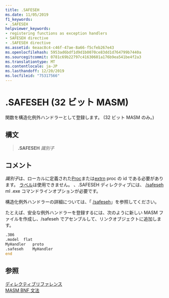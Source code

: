```yaml
---
title: .SAFESEH
ms.date: 11/05/2019
f1_keywords:
- .SAFESEH
helpviewer_keywords:
- registering functions as exception handlers
- SAFESEH directive
- .SAFESEH directive
ms.assetid: 6eaac8c4-c46f-47ae-8a66-f5cfeb267e43
ms.openlocfilehash: 5953ad6bdf1d9d1b0070ce83dd1d764799b7440a
ms.sourcegitcommit: 0781c69b22797c41630601a176b9ea541be4f2a3
ms.translationtype: MT
ms.contentlocale: ja-JP
ms.lasthandoff: 12/20/2019
ms.locfileid: "75317566"
---
```

# <a name="safeseh-32-bit-masm"></a>.SAFESEH (32 ビット MASM)

関数を構造化例外ハンドラーとして登録します。 (32 ビット MASM のみ。)

## <a name="syntax"></a>構文

> **.SAFESEH** *識別子*

## <a name="remarks"></a>コメント

*識別子*は、ローカルに定義された[Proc](proc.md)または[extrn](extrn.md) proc の id である必要があります。 [ラベル](label-masm.md)は使用できません。 、.SAFESEH ディレクティブには、 [/safeseh](ml-and-ml64-command-line-reference.md) ml .exe コマンドラインオプションが必要です。

構造化例外ハンドラーの詳細については、「 [/safeseh](../../build/reference/safeseh-image-has-safe-exception-handlers.md)」を参照してください。

たとえば、安全な例外ハンドラーを登録するには、次のように新しい MASM ファイルを作成し、/safeseh でアセンブルして、リンクオブジェクトに追加します。

```asm
.386
.model  flat
MyHandler   proto
.safeseh    MyHandler
end
```

## <a name="see-also"></a>参照

[ディレクティブリファレンス](directives-reference.md)\
[MASM BNF 文法](masm-bnf-grammar.md)
